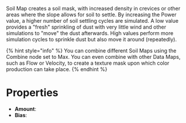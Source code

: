 


Soil Map creates a soil mask, with increased density in crevices or other areas where the slope allows for soil to settle. By increasing the Power value, a higher number of soil settling cycles are simulated. A low value provides a "fresh" sprinkling of dust with very little wind and other simulations to "move" the dust afterwards. High values perform more simulation cycles to sprinkle dust but also move it around (repeatedly).

{% hint style="info" %} 
You can combine different Soil Maps using the Combine node set to Max. You can even combine with other Data Maps, such as Flow or Velocity, to create a texture mask upon which color production can take place.
{% endhint %}





# Properties

- **Amount**: 
- **Bias**: 



